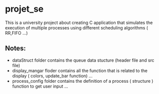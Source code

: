 # projet_se
This is a university project about creating C application that simulates the execution of multiple processes using different scheduling algorithms ( RR,FIFO ...)
## Notes: 
* dataStruct folder contains the queue data stucture (header file and src file) 
* display_mangar floder contains all the function that is related to the display ( colors, update_bar function) ... 
* process_config folder contains the definition of a process ( structure ) function to get user input ... 

